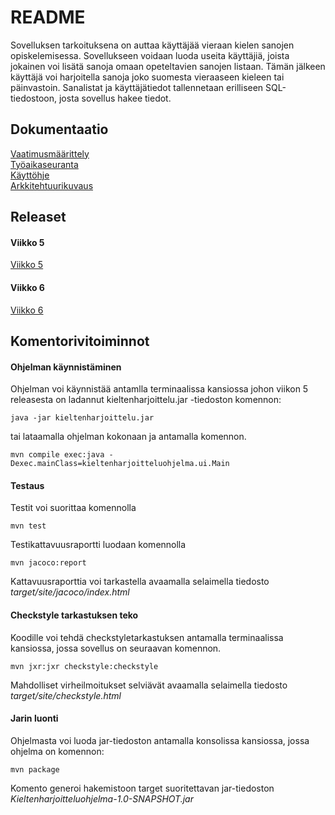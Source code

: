 # README

Sovelluksen tarkoituksena on auttaa käyttäjää vieraan kielen sanojen opiskelemisessa. Sovellukseen voidaan luoda useita käyttäjiä, joista jokainen voi lisätä sanoja omaan opeteltavien sanojen listaan. Tämän jälkeen käyttäjä voi harjoitella sanoja joko suomesta vieraaseen kieleen tai päinvastoin. Sanalistat ja käyttäjätiedot tallennetaan erilliseen SQL-tiedostoon, josta sovellus hakee tiedot.

## Dokumentaatio
[Vaatimusmäärittely](https://github.com/jyrki26/ot-harjoitustyo/blob/master/dokumentointi/vaatimusmaarittely.md)<br/>
[Työaikaseuranta](https://github.com/jyrki26/ot-harjoitustyo/blob/master/dokumentointi/tyoaikakirjanpito.md)<br/>
[Käyttöhje](https://github.com/jyrki26/ot-harjoitustyo/blob/master/dokumentointi/kayttoohje.md)<br/>
[Arkkitehtuurikuvaus](https://github.com/jyrki26/ot-harjoitustyo/blob/master/dokumentointi/arkkitehtuuri.md)

## Releaset
#### Viikko 5
[Viikko 5](https://github.com/jyrki26/ot-harjoitustyo/releases/tag/viikko5)
#### Viikko 6
[Viikko 6](https://github.com/jyrki26/ot-harjoitustyo/releases/tag/viikko5)

## Komentorivitoiminnot

#### Ohjelman käynnistäminen

Ohjelman voi käynnistää antamlla terminaalissa kansiossa johon viikon 5 releasesta on ladannut kieltenharjoittelu.jar -tiedoston komennon:

```console
java -jar kieltenharjoittelu.jar
```

tai lataamalla ohjelman kokonaan ja antamalla komennon.

```console
mvn compile exec:java -Dexec.mainClass=kieltenharjoitteluohjelma.ui.Main
```

#### Testaus

Testit voi suorittaa komennolla
```console
mvn test
```

Testikattavuusraportti luodaan komennolla
```console
mvn jacoco:report
```
Kattavuusraporttia voi tarkastella avaamalla selaimella tiedosto *target/site/jacoco/index.html*

#### Checkstyle tarkastuksen teko
Koodille voi tehdä checkstyletarkastuksen antamalla terminaalissa kansiossa, jossa sovellus on seuraavan komennon.

``` console
mvn jxr:jxr checkstyle:checkstyle
```
Mahdolliset virheilmoitukset selviävät avaamalla selaimella tiedosto *target/site/checkstyle.html*

#### Jarin luonti
Ohjelmasta voi luoda jar-tiedoston antamalla konsolissa kansiossa, jossa ohjelma on komennon:
``` console
mvn package
```
Komento generoi hakemistoon target suoritettavan jar-tiedoston *Kieltenharjoitteluohjelma-1.0-SNAPSHOT.jar*